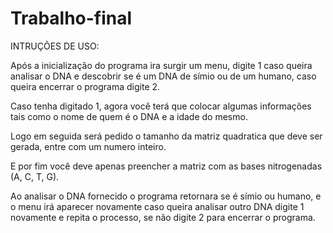 # Trabalho-final

INTRUÇÕES DE USO:

Após a inicialização do programa ira surgir um menu, digite 1 caso queira analisar o DNA
e descobrir se é um DNA de símio ou de um humano, caso queira encerrar o programa digite 2.

Caso tenha digitado 1,  agora você terá que colocar algumas informações tais como o nome de quem
é o DNA e a idade do mesmo.

Logo em seguida será pedido o tamanho da matriz quadratica que deve ser gerada, entre com um numero inteiro.

E por fim você deve apenas preencher a matriz com as bases nitrogenadas (A, C, T, G).

Ao analisar o DNA fornecido o programa retornara se é símio ou humano, e o menu irá aparecer novamente caso
queira analisar outro DNA digite 1 novamente e repita o processo, se não digite 2 para encerrar o programa.
